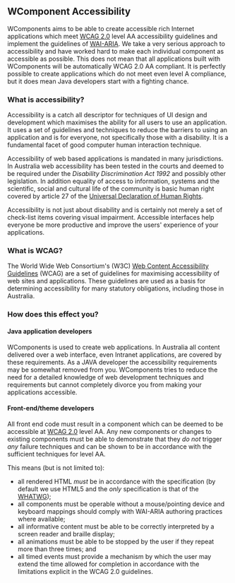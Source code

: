 ## WComponent Accessibility

WComponents aims to be able to create accessible rich Internet applications which meet
[WCAG 2.0](http://www.w3.org/TR/WCAG20/) level AA accessibility guidelines and implement the guidelines of
[WAI-ARIA](http://www.w3.org/TR/wai-aria/). We take a very serious approach to accessibility and have worked hard to
make each individual component as accessible as possible. This does not mean that all applications built with
WComponents will be automatically WCAG 2.0 AA compliant. It is perfectly possible to create applications which do not
meet even level A compliance, but it does mean Java developers start with a fighting chance.

### What is accessibility?

Accessibility is a catch all descriptor for techniques of UI design and development which maximises the ability for all
users to use an application. It uses a set of guidelines and techniques to reduce the barriers to using an application
and is for everyone, not specifically those with a disability. It is a fundamental facet of good computer human
interaction technique.

Accessibility of web based applications is mandated in many jurisdictions. In Australia web accessibility has been
tested in the courts and deemed to be required under the _Disability Discrimination Act 1992_ and possibly other
legislation. In addition equality of access to information, systems and the scientific, social and cultural life of the
community is basic human right covered by article 27 of the
[Universal Declaration of Human Rights](http://www.un.org/en/documents/udhr/).

Accessibility is not just about disability and is certainly not merely a set of check-list items covering visual
impairment. Accessible interfaces help everyone be more productive and improve the users' experience of your
applications.

### What is WCAG?

The World Wide Web Consortium's (W3C) [Web Content Accessibility Guidelines](http://www.w3.org/TR/WCAG20/) (WCAG) are
a set of guidelines for maximising accessibility of web sites and applications. These guidelines are used as a basis
for determining accessibility for many statutory obligations, including those in Australia.

### How does this effect you?

#### Java application developers

WComponents is used to create web applications. In Australia all content delivered over a web interface, even Intranet
applications, are covered by these requirements. As a JAVA developer the accessibility requirements may be somewhat
removed from you. WComponents tries to reduce the need for a detailed knowledge of web development techniques and
requirements but cannot completely divorce you from making your applications accessible.

#### Front-end/theme developers

All front end code must result in a component which can be deemed to be accessible at
[WCAG 2.0](http://www.w3.org/TR/WCAG20/) level AA. Any new components or changes to existing components must be able to
demonstrate that they *do not* trigger *any* failure techniques and can be shown to be in accordance with the sufficient
techniques for level AA.

This means (but is not limited to):
* all rendered HTML *must* be in accordance with the specification (by default we use HTML5 and the _only_ specification
is that of the [WHATWG](https://html.spec.whatwg.org/));
* all components must be operable without a mouse/pointing device and keyboard mappings should comply with WAI-ARIA
authoring practices where available;
* all informative content must be able to be correctly interpreted by a screen reader and braille display;
* all animations must be able to be stopped by the user if they repeat more than three times; and
* all timed events must provide a mechanism by which the user may extend the time allowed for completion in accordance
with the limitations explicit in the WCAG 2.0 guidelines.
